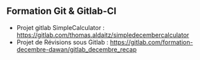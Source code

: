 ## Formation Git & Gitlab-CI

- Projet gitlab SimpleCalculator : https://gitlab.com/thomas.aldaitz/simpledecembercalculator
- Projet de Révisions sous Gitlab : https://gitlab.com/formation-decembre-dawan/gitlab_decembre_recap
